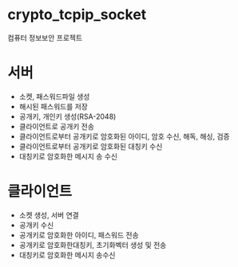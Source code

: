 # crypto_tcpip_socket
컴퓨터 정보보안 프로젝트

# 서버
-  소켓, 패스워드파일 생성
-  해시된 패스워드를 저장
-  공개키, 개인키 생성(RSA-2048)
-  클라이언트로 공개키 전송
-  클라이언트로부터 공개키로 암호화된 아이디, 암호 수신, 해독, 해싱, 검증
-  클라이언트로부터 공개키로 암호화된 대칭키 수신
-  대칭키로 암호화한 메시지 송 수신

# 클라이언트
- 소켓 생성, 서버 연결
- 공개키 수신
- 공개키로 암호화한 아이디, 패스워드 전송
- 공개키로 암호화한대칭키, 초기화벡터 생성 및 전송
- 대칭키로 암호화한 메시지 송수신
